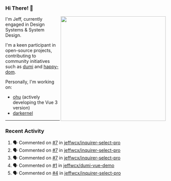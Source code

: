 ### Hi There! 👋

[<img src="https://github-contribution-stats.vercel.app/api/?username=jeffwcx" align="right" width="330" />](https://github.com/jeffwcx)

I'm Jeff, currently engaged in Design Systems & System Design.

I'm a keen participant in open-source projects, contributing to community initiatives such as [dumi](https://github.com/umijs/dumi) and [happy-dom](https://github.com/capricorn86/happy-dom).

Personally, I'm working on: 
+ [ohu](https://github.com/jeffwcx/ohu-mobile) (actively developing the Vue 3 version)
+ [darkernel](https://github.com/darkernel)


----

### Recent Activity

<!--START_SECTION:activity-->
1. 🗣 Commented on [#7](https://github.com/jeffwcx/inquirer-select-pro/issues/7#issuecomment-2324635234) in [jeffwcx/inquirer-select-pro](https://github.com/jeffwcx/inquirer-select-pro)
2. 🗣 Commented on [#7](https://github.com/jeffwcx/inquirer-select-pro/issues/7#issuecomment-2324386043) in [jeffwcx/inquirer-select-pro](https://github.com/jeffwcx/inquirer-select-pro)
3. 🗣 Commented on [#7](https://github.com/jeffwcx/inquirer-select-pro/issues/7#issuecomment-2324383392) in [jeffwcx/inquirer-select-pro](https://github.com/jeffwcx/inquirer-select-pro)
4. 🗣 Commented on [#1](https://github.com/jeffwcx/dumi-vue-demo/issues/1#issuecomment-2288118670) in [jeffwcx/dumi-vue-demo](https://github.com/jeffwcx/dumi-vue-demo)
5. 🗣 Commented on [#4](https://github.com/jeffwcx/inquirer-select-pro/issues/4#issuecomment-2269556592) in [jeffwcx/inquirer-select-pro](https://github.com/jeffwcx/inquirer-select-pro)
<!--END_SECTION:activity-->
